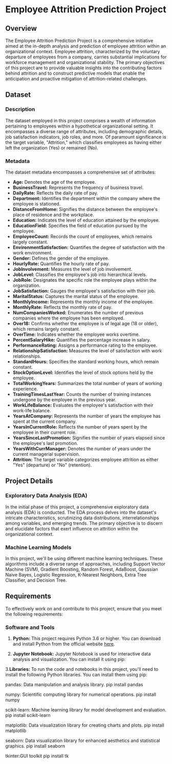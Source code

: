 # Employee Attrition Prediction Project

## Overview

The Employee Attrition Prediction Project is a comprehensive initiative aimed at the in-depth analysis and prediction of employee attrition within an organizational context. Employee attrition, characterized by the voluntary departure of employees from a company, carries substantial implications for workforce management and organizational stability. The primary objectives of this project are to provide valuable insights into the contributing factors behind attrition and to construct predictive models that enable the anticipation and proactive mitigation of attrition-related challenges.

## Dataset

### Description

The dataset employed in this project comprises a wealth of information pertaining to employees within a hypothetical organizational setting. It encompasses a diverse range of attributes, including demographic details, job satisfaction indicators, job roles, and more. Of paramount significance is the target variable, "Attrition," which classifies employees as having either left the organization (Yes) or remained (No).

### Metadata

The dataset metadata encompasses a comprehensive set of attributes:

- **Age:** Denotes the age of the employee.
- **BusinessTravel:** Represents the frequency of business travel.
- **DailyRate:** Reflects the daily rate of pay.
- **Department:** Identifies the department within the company where the employee is stationed.
- **DistanceFromHome:** Signifies the distance between the employee's place of residence and the workplace.
- **Education:** Indicates the level of education attained by the employee.
- **EducationField:** Specifies the field of education pursued by the employee.
- **EmployeeCount:** Records the count of employees, which remains largely constant.
- **EnvironmentSatisfaction:** Quantifies the degree of satisfaction with the work environment.
- **Gender:** Defines the gender of the employee.
- **HourlyRate:** Quantifies the hourly rate of pay.
- **JobInvolvement:** Measures the level of job involvement.
- **JobLevel:** Classifies the employee's job into hierarchical levels.
- **JobRole:** Designates the specific role the employee plays within the organization.
- **JobSatisfaction:** Gauges the employee's satisfaction with their job.
- **MaritalStatus:** Captures the marital status of the employee.
- **MonthlyIncome:** Represents the monthly income of the employee.
- **MonthlyRate:** Reflects the monthly rate of pay.
- **NumCompaniesWorked:** Enumerates the number of previous companies where the employee has been employed.
- **Over18:** Confirms whether the employee is of legal age (18 or older), which remains largely constant.
- **OverTime:** Indicates whether the employee works overtime.
- **PercentSalaryHike:** Quantifies the percentage increase in salary.
- **PerformanceRating:** Assigns a performance rating to the employee.
- **RelationshipSatisfaction:** Measures the level of satisfaction with work relationships.
- **StandardHours:** Specifies the standard working hours, which remain constant.
- **StockOptionLevel:** Identifies the level of stock options held by the employee.
- **TotalWorkingYears:** Summarizes the total number of years of working experience.
- **TrainingTimesLastYear:** Counts the number of training instances undergone by the employee in the previous year.
- **WorkLifeBalance:** Evaluates the employee's satisfaction with their work-life balance.
- **YearsAtCompany:** Represents the number of years the employee has spent at the current company.
- **YearsInCurrentRole:** Reflects the number of years spent by the employee in their current role.
- **YearsSinceLastPromotion:** Signifies the number of years elapsed since the employee's last promotion.
- **YearsWithCurrManager:** Denotes the number of years under the current managerial supervision.
- **Attrition:** The target variable categorizes employee attrition as either "Yes" (departure) or "No" (retention).

## Project Details

### Exploratory Data Analysis (EDA)

In the initial phase of this project, a comprehensive exploratory data analysis (EDA) is conducted. The EDA process delves into the dataset's intricate characteristics, scrutinizing data distributions, interrelationships among variables, and emerging trends. The primary objective is to discern and elucidate factors that exert influence on attrition within the organizational context.

### Machine Learning Models

In this project, we'll be using different machine learning techniques. These algorithms include a diverse range of approaches, including Support Vector Machine (SVM), Gradient Boosting, Random Forest, AdaBoost, Gaussian Naive Bayes, Logistic Regression, K-Nearest Neighbors, Extra Tree Classifier, and Decision Tree. 


## Requirements

To effectively work on and contribute to this project, ensure that you meet the following requirements:

### Software and Tools

1. **Python:** This project requires Python 3.6 or higher. You can download and install Python from the official website [here](https://www.python.org/downloads/).

2. **Jupyter Notebook:** Jupyter Notebook is used for interactive data analysis and visualization. You can install it using pip:

3.**Libraries:** To run the code and notebooks in this project, you'll need to install the following Python libraries. You can install them using pip:

pandas: Data manipulation and analysis library.
pip install pandas

numpy: Scientific computing library for numerical operations.
pip install numpy

scikit-learn: Machine learning library for model development and evaluation.
pip install scikit-learn

matplotlib: Data visualization library for creating charts and plots.
pip install matplotlib

seaborn: Data visualization library for enhanced aesthetics and statistical graphics.
pip install seaborn

tkinter:GUI toolkit
pip install tk
